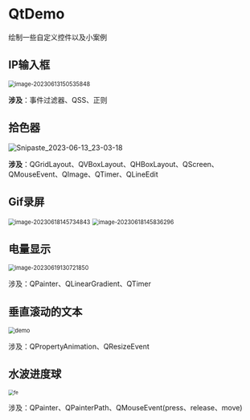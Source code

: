 # QtDemo
绘制一些自定义控件以及小案例

## IP输入框

<img src="https://image.turiing.cn/images/2023/06/13/image-20230613150535848.png" alt="image-20230613150535848" style="zoom: 80%;" />

**涉及**：事件过滤器、QSS、正则

## 拾色器

![Snipaste_2023-06-13_23-03-18](https://image.turiing.cn/images/2023/06/13/Snipaste_2023-06-13_23-03-18.png)

**涉及**：QGridLayout、QVBoxLayout、QHBoxLayout、QScreen、QMouseEvent、QImage、QTimer、QLineEdit

## Gif录屏

<img src="https://image.turiing.cn/images/2023/06/18/image-20230618145734843.png" alt="image-20230618145734843" style="zoom:80%;" />

<img src="https://image.turiing.cn/images/2023/06/18/image-20230618145836296.png" alt="image-20230618145836296" style="zoom:80%;" />

## 电量显示

<img src="https://image.turiing.cn/images/2023/06/19/image-20230619130721850.png" alt="image-20230619130721850" style="zoom:80%;" />

涉及：QPainter、QLinearGradient、QTimer

## 垂直滚动的文本

<img src="https://image.turiing.cn/images/2023/06/20/demo.gif" alt="demo" style="zoom:80%;" />

涉及：QPropertyAnimation、QResizeEvent

## 水波进度球

<img src="https://image.turiing.cn/images/2023/06/21/fe.gif" alt="fe" style="zoom:67%;" />

涉及：QPainter、QPainterPath、QMouseEvent(press、release、move)
